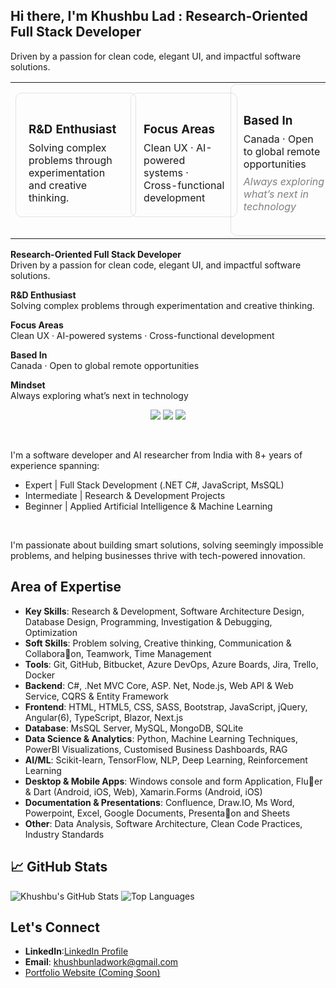 ## Hi there, I'm Khushbu Lad : Research-Oriented Full Stack Developer
<p style="margin: 0;">Driven by a passion for clean code, elegant UI, and impactful software solutions.</p>

<table>
  <tr>
    <td>
      <div style="border: 1px solid rgba(120,120,120,0.2); border-radius: 10px; padding: 20px; margin-bottom: 16px; width: 90%; max-width: 700px;">
        <h3 style="margin-bottom: 8px;">R&D Enthusiast</h3>
        <p style="margin: 0;">Solving complex problems through experimentation and creative thinking.</p>
      </div>
    </td>
    <td>
      <div style="border: 1px solid rgba(120,120,120,0.2); border-radius: 10px; padding: 20px; margin-bottom: 16px; width: 90%; max-width: 700px;">
        <h3 style="margin-bottom: 8px;">Focus Areas</h3>
        <p style="margin: 0;">Clean UX · AI-powered systems · Cross-functional development</p>
      </div>
    </td>
    <td>
      <div style="border: 1px solid rgba(120,120,120,0.2); border-radius: 10px; padding: 20px; width: 90%; max-width: 700px;">
        <h3 style="margin-bottom: 8px;">Based In</h3>
        <p style="margin: 0;">Canada · Open to global remote opportunities</p>
        <p style="color: gray; font-style: italic; margin-top: 8px;">Always exploring what’s next in technology</p>
      </div>
    </td>
  </tr>
</table>




**Research-Oriented Full Stack Developer**  
Driven by a passion for clean code, elegant UI, and impactful software solutions.

**R&D Enthusiast**  
Solving complex problems through experimentation and creative thinking.

**Focus Areas**  
Clean UX · AI-powered systems · Cross-functional development

**Based In**  
Canada · Open to global remote opportunities

**Mindset**  
Always exploring what’s next in technology


<p align="center">
  <img src="https://img.shields.io/badge/FullStack-Developer-blue?style=for-the-badge&logo=visualstudio&logoColor=white"/>
  <img src="https://img.shields.io/badge/AI/ML-Researcher-ff69b4?style=for-the-badge&logo=tensorflow&logoColor=white"/>
  <img src="https://img.shields.io/badge/UX-Creative-lightgrey?style=for-the-badge&logo=figma&logoColor=black"/>
</p>

<br />

I'm a software developer and AI researcher from India with 8+ years of experience spanning:
- Expert | Full Stack Development (.NET C#, JavaScript, MsSQL)
- Intermediate | Research & Development Projects
- Beginner | Applied Artificial Intelligence & Machine Learning

<br />

I'm passionate about building smart solutions, solving seemingly impossible problems, and helping businesses thrive with tech-powered innovation.

## Area of Expertise

- **Key Skills**: Research & Development, Software Architecture Design, Database Design, Programming, Investigation & Debugging, Optimization
- **Soft Skills**: Problem solving, Creative thinking, Communication & Collabora􀆟on, Teamwork, Time Management
- **Tools**: Git, GitHub, Bitbucket, Azure DevOps, Azure Boards, Jira, Trello, Docker
- **Backend**: C#, .Net MVC Core, ASP. Net, Node.js, Web API & Web Service, CQRS & Entity Framework
- **Frontend**: HTML, HTML5, CSS, SASS, Bootstrap, JavaScript, jQuery, Angular(6), TypeScript, Blazor, Next.js
- **Database**: MsSQL Server, MySQL, MongoDB, SQLite
- **Data Science & Analytics**: Python, Machine Learning Techniques, PowerBI Visualizations, Customised Business Dashboards, RAG
- **AI/ML**: Scikit-learn, TensorFlow, NLP, Deep Learning, Reinforcement Learning  
- **Desktop & Mobile Apps**: Windows console and form Application, Flu􀆩er & Dart (Android, iOS, Web), Xamarin.Forms (Android, iOS)
- **Documentation & Presentations**: Confluence, Draw.IO, Ms Word, Powerpoint, Excel, Google Documents, Presenta􀆟on and Sheets
- **Other**: Data Analysis, Software Architecture, Clean Code Practices, Industry Standards

## 📈 GitHub Stats

![Khushbu's GitHub Stats](https://github-readme-stats.vercel.app/api?username=khushbunlad&show_icons=true&theme=default)
![Top Languages](https://github-readme-stats.vercel.app/api/top-langs/?username=khushbunlad&layout=compact)


## Let's Connect

- **LinkedIn**:[LinkedIn Profile](https://www.linkedin.com/in/khushbu-lad/)
- **Email**: khushbunladwork@gmail.com
- [Portfolio Website (Coming Soon)](https://khushbulad.github.io/)

